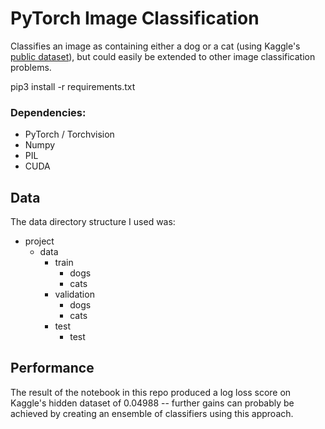 # PyTorch Image Classification

Classifies an image as containing either a dog or a cat (using Kaggle's <a href="https://www.kaggle.com/c/dogs-vs-cats-redux-kernels-edition/data">public dataset</a>), but could easily be extended to other image classification problems.

pip3 install -r requirements.txt

### Dependencies:
- PyTorch / Torchvision
- Numpy
- PIL
- CUDA

## Data

The data directory structure I used was:

* project
  * data
    * train
      * dogs
      * cats
    * validation
      * dogs
      * cats
    * test
      * test

## Performance
The result of the notebook in this repo produced a log loss score on Kaggle's hidden dataset of 0.04988 -- further gains can probably be achieved by creating an ensemble of classifiers using this approach. 
